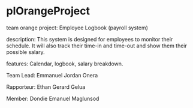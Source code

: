 # plOrangeProject
team orange
project: Employee Logbook
                  (payroll system)

description: This system is designed for employees to monitor their schedule. It will also track their time-in and time-out
and show them their possible salary.

features: Calendar,
          logbook,
          salary breakdown.

  Team Lead: Emmanuel Jordan Onera
  
  Rapporteur: Ethan Gerard Gelua
  
  Member: Dondie Emanuel Maglunsod
